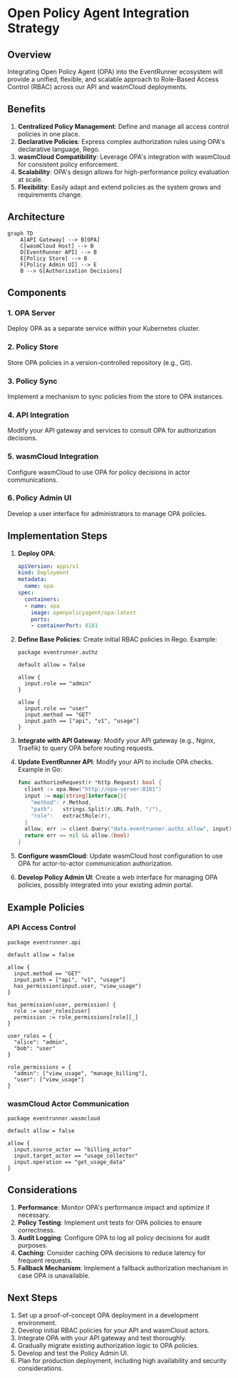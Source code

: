 # Open Policy Agent Integration Strategy

## Overview

Integrating Open Policy Agent (OPA) into the EventRunner ecosystem will provide a unified, flexible, and scalable approach to Role-Based Access Control (RBAC) across our API and wasmCloud deployments.

## Benefits

1. **Centralized Policy Management**: Define and manage all access control policies in one place.
2. **Declarative Policies**: Express complex authorization rules using OPA's declarative language, Rego.
3. **wasmCloud Compatibility**: Leverage OPA's integration with wasmCloud for consistent policy enforcement.
4. **Scalability**: OPA's design allows for high-performance policy evaluation at scale.
5. **Flexibility**: Easily adapt and extend policies as the system grows and requirements change.

## Architecture

```mermaid
graph TD
    A[API Gateway] --> B[OPA]
    C[wasmCloud Host] --> B
    D[EventRunner API] --> B
    E[Policy Store] --> B
    F[Policy Admin UI] --> E
    B --> G[Authorization Decisions]
```

## Components

### 1. OPA Server

Deploy OPA as a separate service within your Kubernetes cluster.

### 2. Policy Store

Store OPA policies in a version-controlled repository (e.g., Git).

### 3. Policy Sync

Implement a mechanism to sync policies from the store to OPA instances.

### 4. API Integration

Modify your API gateway and services to consult OPA for authorization decisions.

### 5. wasmCloud Integration

Configure wasmCloud to use OPA for policy decisions in actor communications.

### 6. Policy Admin UI

Develop a user interface for administrators to manage OPA policies.

## Implementation Steps

1. **Deploy OPA**:
   ```yaml
   apiVersion: apps/v1
   kind: Deployment
   metadata:
     name: opa
   spec:
     containers:
     - name: opa
       image: openpolicyagent/opa:latest
       ports:
       - containerPort: 8181
   ```

2. **Define Base Policies**:
   Create initial RBAC policies in Rego. Example:
   ```rego
   package eventrunner.authz

   default allow = false

   allow {
     input.role == "admin"
   }

   allow {
     input.role == "user"
     input.method == "GET"
     input.path == ["api", "v1", "usage"]
   }
   ```

3. **Integrate with API Gateway**:
   Modify your API gateway (e.g., Nginx, Traefik) to query OPA before routing requests.

4. **Update EventRunner API**:
   Modify your API to include OPA checks. Example in Go:
   ```go
   func authorizeRequest(r *http.Request) bool {
     client := opa.New("http://opa-server:8181")
     input := map[string]interface{}{
       "method": r.Method,
       "path":   strings.Split(r.URL.Path, "/"),
       "role":   extractRole(r),
     }
     allow, err := client.Query("data.eventrunner.authz.allow", input)
     return err == nil && allow.(bool)
   }
   ```

5. **Configure wasmCloud**:
   Update wasmCloud host configuration to use OPA for actor-to-actor communication authorization.

6. **Develop Policy Admin UI**:
   Create a web interface for managing OPA policies, possibly integrated into your existing admin portal.

## Example Policies

### API Access Control
```rego
package eventrunner.api

default allow = false

allow {
  input.method == "GET"
  input.path = ["api", "v1", "usage"]
  has_permission(input.user, "view_usage")
}

has_permission(user, permission) {
  role := user_roles[user]
  permission := role_permissions[role][_]
}

user_roles = {
  "alice": "admin",
  "bob": "user"
}

role_permissions = {
  "admin": ["view_usage", "manage_billing"],
  "user": ["view_usage"]
}
```

### wasmCloud Actor Communication
```rego
package eventrunner.wasmcloud

default allow = false

allow {
  input.source_actor == "billing_actor"
  input.target_actor == "usage_collector"
  input.operation == "get_usage_data"
}
```

## Considerations

1. **Performance**: Monitor OPA's performance impact and optimize if necessary.
2. **Policy Testing**: Implement unit tests for OPA policies to ensure correctness.
3. **Audit Logging**: Configure OPA to log all policy decisions for audit purposes.
4. **Caching**: Consider caching OPA decisions to reduce latency for frequent requests.
5. **Fallback Mechanism**: Implement a fallback authorization mechanism in case OPA is unavailable.

## Next Steps

1. Set up a proof-of-concept OPA deployment in a development environment.
2. Develop initial RBAC policies for your API and wasmCloud actors.
3. Integrate OPA with your API gateway and test thoroughly.
4. Gradually migrate existing authorization logic to OPA policies.
5. Develop and test the Policy Admin UI.
6. Plan for production deployment, including high availability and security considerations.